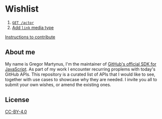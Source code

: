 # Wishlist

1. [`GET /actor`](wishlist/get-actor/)
2. [Add `link` media type](whislist/link-media-type/)

[Instructions to contribute](https://github.com/gr2m/github-api-wishlist/blob/master/CONTRIBUTING.md)

## About me

My name is Gregor Martynus, I'm the maintainer of [GitHub's official SDK for JavaScript](https://github.com/octokit/rest.js). As part of my work I encounter recurring proplems with today's GitHub APIs. This repository is a curated list of APIs that I would like to see, together with use cases to showcase why they are needed. I invite you all to submit your own wishes, or amend the existing ones.

## License

[CC-BY-4.0](LICENSE.md)
